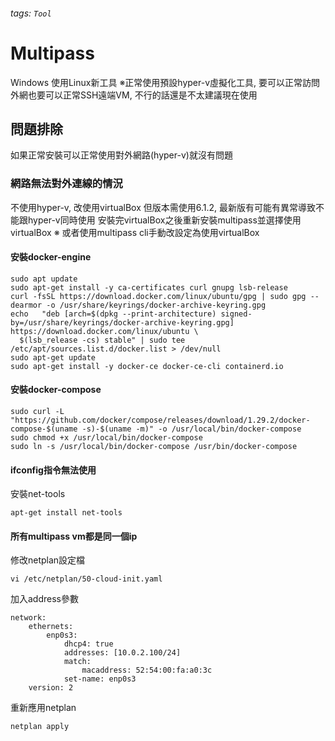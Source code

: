 ###### tags: `Tool`

# Multipass

Windows 使用Linux新工具
※正常使用預設hyper-v虛擬化工具, 要可以正常訪問外網也要可以正常SSH遠端VM, 不行的話還是不太建議現在使用

## 問題排除

如果正常安裝可以正常使用對外網路(hyper-v)就沒有問題

### 網路無法對外連線的情況

不使用hyper-v, 改使用virtualBox
但版本需使用6.1.2, 最新版有可能有異常導致不能跟hyper-v同時使用
安裝完virtualBox之後重新安裝multipass並選擇使用virtualBox
※ 或者使用multipass cli手動改設定為使用virtualBox

#### 安裝docker-engine

```
sudo apt update
sudo apt-get install -y ca-certificates curl gnupg lsb-release
curl -fsSL https://download.docker.com/linux/ubuntu/gpg | sudo gpg --dearmor -o /usr/share/keyrings/docker-archive-keyring.gpg
echo   "deb [arch=$(dpkg --print-architecture) signed-by=/usr/share/keyrings/docker-archive-keyring.gpg] https://download.docker.com/linux/ubuntu \
  $(lsb_release -cs) stable" | sudo tee /etc/apt/sources.list.d/docker.list > /dev/null
sudo apt-get update
sudo apt-get install -y docker-ce docker-ce-cli containerd.io
```

#### 安裝docker-compose

```
sudo curl -L "https://github.com/docker/compose/releases/download/1.29.2/docker-compose-$(uname -s)-$(uname -m)" -o /usr/local/bin/docker-compose
sudo chmod +x /usr/local/bin/docker-compose
sudo ln -s /usr/local/bin/docker-compose /usr/bin/docker-compose
```

#### ifconfig指令無法使用

安裝net-tools

```
apt-get install net-tools
```

#### 所有multipass vm都是同一個ip

修改netplan設定檔

```
vi /etc/netplan/50-cloud-init.yaml
```

加入address參數

```
network:
    ethernets:
        enp0s3:
            dhcp4: true
            addresses: [10.0.2.100/24]
            match:
                macaddress: 52:54:00:fa:a0:3c
            set-name: enp0s3
    version: 2
```

重新應用netplan

```
netplan apply
```